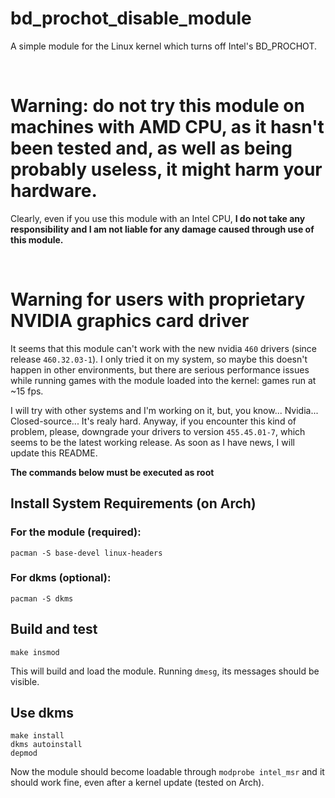 # bd_prochot_disable_module
A simple module for the Linux kernel which turns off Intel's BD_PROCHOT.

<br/>

# Warning: do not try this module on machines with AMD CPU, as it hasn't been tested and, as well as being probably useless, it might harm your hardware.
Clearly, even if you use this module with an Intel CPU, <b>I do not take any responsibility and I am not liable for any damage caused through use of this module.</b>

<br/>

# Warning for users with proprietary NVIDIA graphics card driver
It seems that this module can't work with the new nvidia `460` drivers (since release `460.32.03-1`). I only tried it on my system, so maybe this doesn't happen in other environments, but there are serious performance issues while running games with the module loaded into the kernel: games run at ~15 fps.

I will try with other systems and I'm working on it, but, you know... Nvidia... Closed-source... It's realy hard.
Anyway, if you encounter this kind of problem, please, downgrade your drivers to version `455.45.01-7`, which seems to be the latest working release.
As soon as I have news, I will update this README.

<b>The commands below must be executed as root</b>
<br/>

## Install System Requirements (on Arch)
  ### For the module (required):
    pacman -S base-devel linux-headers
  
  ### For dkms (optional):
    pacman -S dkms

## Build and test
    make insmod
This will build and load the module. Running `dmesg`, its messages should be visible.

## Use dkms
    make install
    dkms autoinstall
    depmod
Now the module should become loadable through `modprobe intel_msr` and it should work fine, even after a kernel update (tested on Arch).
